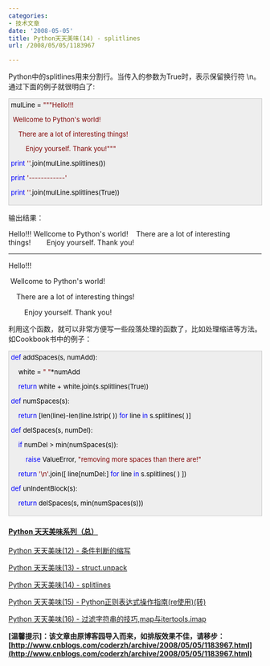 ```yaml
---
categories:
- 技术文章
date: '2008-05-05'
title: Python天天美味(14) - splitlines
url: /2008/05/05/1183967

---
```



Python中的splitlines用来分割行。当传入的参数为True时，表示保留换行符 \n。通过下面的例子就很明白了:

<div style="border: 1px solid #cccccc; padding: 4px 5px 4px 4px; background-color: #eeeeee; font-size: 13px; width: 98%;"><span style="color: #000000;">mulLine&nbsp;</span><span style="color: #000000;">=</span><span style="color: #000000;">&nbsp;</span><span style="color: #800000;">"""</span><span style="color: #800000;">Hello!!!

&nbsp;Wellcome&nbsp;to&nbsp;Python's&nbsp;world!

&nbsp;&nbsp;&nbsp;&nbsp;There&nbsp;are&nbsp;a&nbsp;lot&nbsp;of&nbsp;interesting&nbsp;things!

&nbsp;&nbsp;&nbsp;&nbsp;&nbsp;&nbsp;&nbsp;&nbsp;Enjoy&nbsp;yourself.&nbsp;Thank&nbsp;you!</span><span style="color: #800000;">"""</span><span style="color: #000000;">



</span><span style="color: #0000ff;">print</span><span style="color: #000000;">&nbsp;</span><span style="color: #800000;">''</span><span style="color: #000000;">.join(mulLine.splitlines())

</span><span style="color: #0000ff;">print</span><span style="color: #000000;">&nbsp;</span><span style="color: #800000;">'</span><span style="color: #800000;">------------</span><span style="color: #800000;">'</span><span style="color: #000000;">

</span><span style="color: #0000ff;">print</span><span style="color: #000000;">&nbsp;</span><span style="color: #800000;">''</span><span style="color: #000000;">.join(mulLine.splitlines(True))</span></div>

输出结果：

Hello!!! Wellcome to Python's world!&nbsp;&nbsp;&nbsp; There are a lot of interesting things!&nbsp;&nbsp;&nbsp;&nbsp;&nbsp;&nbsp;&nbsp; Enjoy yourself. Thank you!

------------

Hello!!!

&nbsp;Wellcome to Python's world!

&nbsp;&nbsp;&nbsp; There are a lot of interesting things!

&nbsp;&nbsp;&nbsp;&nbsp;&nbsp;&nbsp;&nbsp; Enjoy yourself. Thank you!

利用这个函数，就可以非常方便写一些段落处理的函数了，比如处理缩进等方法。如Cookbook书中的例子：

<div style="border: 1px solid #cccccc; padding: 4px 5px 4px 4px; background-color: #eeeeee; font-size: 13px; width: 98%;"><span style="color: #0000ff;">def</span><span style="color: #000000;">&nbsp;addSpaces(s,&nbsp;numAdd):

&nbsp;&nbsp;&nbsp;&nbsp;white&nbsp;</span><span style="color: #000000;">=</span><span style="color: #000000;">&nbsp;</span><span style="color: #800000;">"</span><span style="color: #800000;">&nbsp;</span><span style="color: #800000;">"</span><span style="color: #000000;">*</span><span style="color: #000000;">numAdd

&nbsp;&nbsp;&nbsp;&nbsp;</span><span style="color: #0000ff;">return</span><span style="color: #000000;">&nbsp;white&nbsp;</span><span style="color: #000000;">+</span><span style="color: #000000;">&nbsp;white.join(s.splitlines(True))

</span><span style="color: #0000ff;">def</span><span style="color: #000000;">&nbsp;numSpaces(s):

&nbsp;&nbsp;&nbsp;&nbsp;</span><span style="color: #0000ff;">return</span><span style="color: #000000;">&nbsp;[len(line)</span><span style="color: #000000;">-</span><span style="color: #000000;">len(line.lstrip(&nbsp;))&nbsp;</span><span style="color: #0000ff;">for</span><span style="color: #000000;">&nbsp;line&nbsp;</span><span style="color: #0000ff;">in</span><span style="color: #000000;">&nbsp;s.splitlines(&nbsp;)]

</span><span style="color: #0000ff;">def</span><span style="color: #000000;">&nbsp;delSpaces(s,&nbsp;numDel):

&nbsp;&nbsp;&nbsp;&nbsp;</span><span style="color: #0000ff;">if</span><span style="color: #000000;">&nbsp;numDel&nbsp;</span><span style="color: #000000;">&gt;</span><span style="color: #000000;">&nbsp;min(numSpaces(s)):

&nbsp;&nbsp;&nbsp;&nbsp;&nbsp;&nbsp;&nbsp;&nbsp;</span><span style="color: #0000ff;">raise</span><span style="color: #000000;">&nbsp;ValueError,&nbsp;</span><span style="color: #800000;">"</span><span style="color: #800000;">removing&nbsp;more&nbsp;spaces&nbsp;than&nbsp;there&nbsp;are!</span><span style="color: #800000;">"</span><span style="color: #000000;">

&nbsp;&nbsp;&nbsp;&nbsp;</span><span style="color: #0000ff;">return</span><span style="color: #000000;">&nbsp;</span><span style="color: #800000;">'</span><span style="color: #800000;">\n</span><span style="color: #800000;">'</span><span style="color: #000000;">.join([&nbsp;line[numDel:]&nbsp;</span><span style="color: #0000ff;">for</span><span style="color: #000000;">&nbsp;line&nbsp;</span><span style="color: #0000ff;">in</span><span style="color: #000000;">&nbsp;s.splitlines(&nbsp;)&nbsp;])

</span><span style="color: #0000ff;">def</span><span style="color: #000000;">&nbsp;unIndentBlock(s):

&nbsp;&nbsp;&nbsp;&nbsp;</span><span style="color: #0000ff;">return</span><span style="color: #000000;">&nbsp;delSpaces(s,&nbsp;min(numSpaces(s)))</span></div>

#### [Python  天天美味系列（总）](http://www.cnblogs.com/coderzh/archive/2008/07/08/pythoncookbook.html)

[Python    天天美味(12) - 条件判断的缩写](http://www.cnblogs.com/coderzh/archive/2008/05/04/1181416.html)&nbsp;
  
[Python    天天美味(13) - struct.unpack](http://www.cnblogs.com/coderzh/archive/2008/05/04/1181462.html)&nbsp; &nbsp;
  
[Python    天天美味(14) - splitlines](http://www.cnblogs.com/coderzh/archive/2008/05/05/1183967.html) &nbsp;
  
[Python    天天美味(15) - Python正则表达式操作指南(re使用)(转)](http://www.cnblogs.com/coderzh/archive/2008/05/06/1185755.html) &nbsp;
  
[Python    天天美味(16) - 过滤字符串的技巧,map与itertools.imap](http://www.cnblogs.com/coderzh/archive/2008/05/09/1190173.html) &nbsp;


**[温馨提示]：该文章由原博客园导入而来，如排版效果不佳，请移步：[http://www.cnblogs.com/coderzh/archive/2008/05/05/1183967.html](http://www.cnblogs.com/coderzh/archive/2008/05/05/1183967.html)**